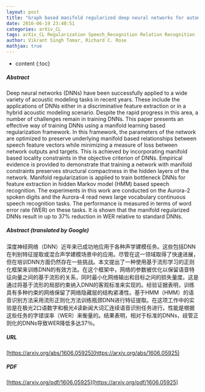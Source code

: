 ```yaml
---
layout: post
title: "Graph based manifold regularized deep neural networks for automatic speech recognition"
date: 2016-06-19 23:40:51
categories: arXiv_CL
tags: arXiv_CL Regularization Speech_Recognition Relation Recognition
author: Vikrant Singh Tomar, Richard C. Rose
mathjax: true
---
```


* content
{:toc}

##### Abstract
Deep neural networks (DNNs) have been successfully applied to a wide variety of acoustic modeling tasks in recent years. These include the applications of DNNs either in a discriminative feature extraction or in a hybrid acoustic modeling scenario. Despite the rapid progress in this area, a number of challenges remain in training DNNs. This paper presents an effective way of training DNNs using a manifold learning based regularization framework. In this framework, the parameters of the network are optimized to preserve underlying manifold based relationships between speech feature vectors while minimizing a measure of loss between network outputs and targets. This is achieved by incorporating manifold based locality constraints in the objective criterion of DNNs. Empirical evidence is provided to demonstrate that training a network with manifold constraints preserves structural compactness in the hidden layers of the network. Manifold regularization is applied to train bottleneck DNNs for feature extraction in hidden Markov model (HMM) based speech recognition. The experiments in this work are conducted on the Aurora-2 spoken digits and the Aurora-4 read news large vocabulary continuous speech recognition tasks. The performance is measured in terms of word error rate (WER) on these tasks. It is shown that the manifold regularized DNNs result in up to 37% reduction in WER relative to standard DNNs.

##### Abstract (translated by Google)
深度神经网络（DNN）近年来已成功地应用于各种声学建模任务。这些包括DNN在判别特征提取或混合声学建模场景中的应用。尽管在这一领域取得了快速进展，但在培训DNN方面仍然存在一些挑战。本文提出了一种使用基于流形学习的正则化框架来训练DNN的有效方法。在这个框架中，网络的参数被优化以保留语音特征向量之间的基于流形的关系，同时最小化网络输出和目标之间的损失量度。这是通过将基于流形的局部约束纳入DNN的客观标准来实现的。经验证据表明，训练具有多种约束的网络保留了网络隐藏层的结构紧凑性。基于HMM（HMM）的语音识别方法采用流形正则化方法训练瓶颈DNN进行特征提取。在这项工作中的实验是在极光2口语数字和极光4读新闻大词汇连续语音识别任务进行。性能是根据这些任务的字错误率（WER）来衡量的。结果表明，相对于标准的DNNs，歧管正则化的DNNs导致WER降低多达37％。

##### URL
[https://arxiv.org/abs/1606.05925](https://arxiv.org/abs/1606.05925)

##### PDF
[https://arxiv.org/pdf/1606.05925](https://arxiv.org/pdf/1606.05925)


